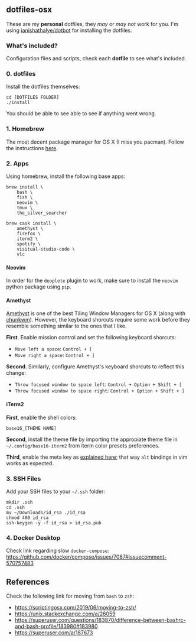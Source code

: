 [homebrew]: https://brew.sh/
[amethyst]: https://github.com/ianyh/Amethyst
[chunkwm]: https://github.com/koekeishiya/chunkwm
[iterm-meta]: https://stackoverflow.com/questions/196357/making-iterm-to-translate-meta-key-in-the-same-way-as-in-other-oses

## dotfiles-osx

These are my **personal** dotfiles, they *may* or *may not* work for you. I'm using [ianishathalye/dotbot](https://github.com/anishathalye/dotbot) for installing the dotfiles.

### What's included?

Configuration files and scripts, check each **dotfile** to see what's included.

### 0. dotfiles

Install the dotfiles themselves:

```
cd [DOTFILES FOLDER]
./install
```

You should be able to see able to see if anything went wrong.

### 1. Homebrew

The most decent package manager for OS X (I miss you pacman). Follow the instructions
[here][homebrew].

### 2. Apps

Using homebrew, install the following base apps:

```
brew install \
    bash \
    fish \
    neovim \
    tmux \
    the_silver_searcher

brew cask install \
    amethyst \
    firefox \
    iterm2 \
    spotify \
    visitual-studio-code \
    vlc
```

#### Neovim

In order for the `deoplete` plugin to work, make sure to install the `neovim` python package using `pip`.

#### Amethyst

[Amethyst][amethyst] is one of the best Tiling Window Managers for OS X (along with [chunkwm][chunkwm]).
However, the keyboard shorcuts require some work before they resemble something similar to the ones that
I like.

**First**. Enable mission control and set the following keyboard shorcuts:

- `Move left a space`: `Control + [`
- `Move right a space`: `Control + ]`

**Second**. Similarly, configure Amethyst's keyboard shorcuts to reflect this change:

- `Throw focused window to space left`: `Control + Option + Shift + [`
- `Throw focused window to space right`: `Control + Option + Shift + ]`

#### iTerm2

**First**, enable the shell colors:

```
base16_[THEME NAME]
```

**Second**, install the theme file by importing the appropiate theme file
in `~/.config/base16-iterm2` from iterm color presets preferences.

**Third**, enable the meta key as [explained here][iterm-meta]; that way `alt` bindings in vim works
as expected.

### 3. SSH Files

Add your SSH files to your `~/.ssh` folder:

```
mkdir .ssh
cd .ssh
mv ~/Downloads/id_rsa ./id_rsa
chmod 400 id_rsa
ssh-keygen -y -f id_rsa > id_rsa.pub
```

### 4. Docker Desktop

Check link regarding slow `docker-compose`:
https://github.com/docker/compose/issues/7087#issuecomment-570757483

## References

Check the following link for moving from `bash` to `zsh`:
- https://scriptingosx.com/2019/06/moving-to-zsh/
- https://unix.stackexchange.com/a/26059
- https://superuser.com/questions/183870/difference-between-bashrc-and-bash-profile/183980#183980
- https://superuser.com/a/187673

